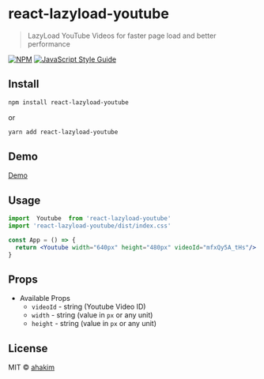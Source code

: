 # react-lazyload-youtube

> LazyLoad YouTube Videos for faster page load and better performance

[![NPM](https://img.shields.io/npm/v/react-lazyload-youtube.svg)](https://www.npmjs.com/package/react-lazyload-youtube) [![JavaScript Style Guide](https://img.shields.io/badge/code_style-standard-brightgreen.svg)](https://standardjs.com)

## Install

```bash
npm install react-lazyload-youtube
```
or 
```bash
yarn add react-lazyload-youtube
```
## Demo
[Demo](https://ahakem.github.io/react-lazyload-youtube/)
## Usage

```jsx
import  Youtube  from 'react-lazyload-youtube'
import 'react-lazyload-youtube/dist/index.css'

const App = () => {
  return <Youtube width="640px" height="480px" videoId="mfxQy5A_tHs"/>
}
```

## Props
  * Available Props
    * `videoId` - string (Youtube Video ID)
    * `width` - string (value in `px` or any unit)
    * `height` - string (value in `px` or any unit)

## License

MIT © [ahakim](https://github.com/ahakim)

